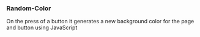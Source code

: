 ### Random-Color
On the press of a button it generates a new background color for the page and button using JavaScript
